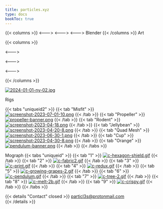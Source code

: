 ```yaml
---
title: particles.xyz
type: docs
bookToc: true
---
```


{{< columns >}}
<--->
<--->
<--->
Blender
{{< /columns >}}
Art

{{< columns >}}



<--->

<--->

<--->

{{< /columns >}}

[![2024-01-01-ny-02.jpg](https://i.postimg.cc/gYnt1k5y/2024-01-01-ny-02.jpg)](/)

Rigs

{{< tabs "uniqueid2" >}}
{{< tab "Misfit" >}}
[![screenshot-2023-07-01-10.png](https://i.postimg.cc/ZTnrv8GG/screenshot-2023-07-01-10.png)](/misfit_rig/)
{{< /tab >}}
{{< tab "Propeller" >}}
[![propeller-banner.png](https://i.postimg.cc/rsh4G29q/propeller-banner.png)](/propeller_rig/)
{{< /tab >}}
{{< tab "Rodent" >}}
[![screenshot-2023-04-18.png](https://i.postimg.cc/Mq0873rC/screenshot-2023-04-18.png)](/rodent_rig/)
{{< /tab >}}
{{< tab "Jellybean" >}}
[![screenshot-2023-04-20-8.png](https://i.postimg.cc/Q8HrFdJ8/screenshot-2023-04-20-8.png)](/jellybean_rig/)
{{< /tab >}}
{{< tab "Quad Mesh" >}}
[![screenshot-2023-06-30-1.png](https://i.postimg.cc/kC1JqkvM/screenshot-2023-06-30-1.png)](/quad_mesh_rig/)
{{< /tab >}}
{{< tab "Cup" >}}
[![screenshot-2023-04-30-8.png](https://i.postimg.cc/4ZHRbjvd/screenshot-2023-04-30-8.png)](/cup_rig/)
{{< /tab >}}
{{< tab "Orange" >}}
[![pendulum-banner.png](https://i.postimg.cc/y8DmPx5t/pendulum-banner.png)](/orange_rig/)
{{< /tab >}}
{{< /tabs >}}



Mograph
{{< tabs "uniqueid" >}}
{{< tab "1" >}}
[![c-hexagon-shield.gif](https://i.postimg.cc/Tx73M21K/c-hexagon-shield.gif)](hexagon_shield)
{{< /tab >}}
{{< tab "2" >}}
[![c-fabric2.gif](https://i.postimg.cc/gc0dRYLn/c-fabric2.gif)](fabric_weave)
{{< /tab >}}
{{< tab "3" >}}
[![c-print.gif](https://i.postimg.cc/y6Kdrp8c/c-print.gif)](print_3d)
{{< /tab >}}
{{< tab "4" >}}
[![c-redux.gif](https://i.postimg.cc/hDhqG608/c-redux.gif)](redux)
{{< /tab >}}
{{< tab "5" >}}
[![c-growing-grapes-2.gif](https://i.postimg.cc/38wQyp27/c-growing-grapes-2.gif)](growing_grapes)
{{< /tab >}}
{{< tab "6" >}}
[![c-pendulum.gif](https://i.postimg.cc/B3gPtHxL/c-pendulum.gif)](infinite_pendulum)
{{< /tab >}}
{{< tab "7" >}}
[![c-tree-2.gif](https://i.postimg.cc/2mzDg0C9/c-tree-2.gif)](procedural_tree)
{{< /tab >}}
{{< tab "8" >}}
[![c-melt-2b.gif](https://i.postimg.cc/GdQ2s8Xt/c-melt-2b.gif)](melt)
{{< /tab >}}
{{< tab "9" >}}
[![c-crispy.gif](https://i.postimg.cc/ZbcwZFS8/c-crispy.gif)](crispy)
{{< /tab >}}
{{< /tabs >}}























{{< details "Contact" closed >}}
particl3s@protonmail.com  
{{< /details >}}

